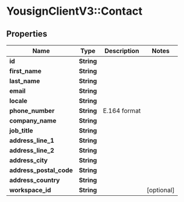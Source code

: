# YousignClientV3::Contact

## Properties
Name | Type | Description | Notes
------------ | ------------- | ------------- | -------------
**id** | **String** |  | 
**first_name** | **String** |  | 
**last_name** | **String** |  | 
**email** | **String** |  | 
**locale** | **String** |  | 
**phone_number** | **String** | E.164 format | 
**company_name** | **String** |  | 
**job_title** | **String** |  | 
**address_line_1** | **String** |  | 
**address_line_2** | **String** |  | 
**address_city** | **String** |  | 
**address_postal_code** | **String** |  | 
**address_country** | **String** |  | 
**workspace_id** | **String** |  | [optional] 

